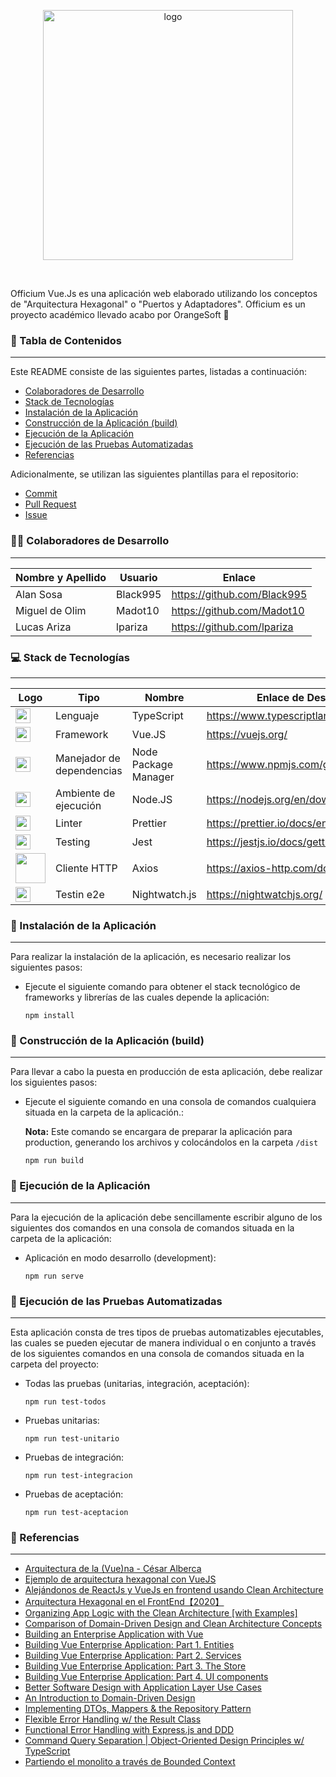 <p align="center">
  <img src="https://i.imgur.com/peHiyrK.png" alt="logo" width="400">
</p>
<br>

Officium Vue.Js es una aplicación web elaborado utilizando los conceptos de "Arquitectura Hexagonal" o "Puertos y Adaptadores".
Officium es un proyecto académico llevado acabo por OrangeSoft 🍊

### :page_facing_up: Tabla de Contenidos

---

Este README consiste de las siguientes partes, listadas a continuación:

-   [Colaboradores de Desarrollo](#man_technologist-colaboradores-de-desarrollo)
-   [Stack de Tecnologías](#computer-stack-de-tecnologías)
-   [Instalación de la Aplicación](#wrench-instalación-de-la-aplicación)
-   [Construcción de la Aplicación (build)](#hammer-construcción-de-la-aplicación-build)
-   [Ejecución de la Aplicación](#electric_plug-ejecución-de-la-aplicación)
-   [Ejecución de las Pruebas Automatizadas](#test_tube-ejecución-de-las-pruebas-automatizadas)
-   [Referencias](#mag_right-referencias)

Adicionalmente, se utilizan las siguientes plantillas para el repositorio:

-   [Commit](https://github.com/OrangeSoft-Team/readme-guide/blob/main/Commit.md)
-   [Pull Request](https://github.com/OrangeSoft-Team/readme-guide/blob/main/Pull_Request.md)
-   [Issue](https://github.com/OrangeSoft-Team/readme-guide/blob/main/Issue.md)

### :man_technologist: Colaboradores de Desarrollo

---

| Nombre y Apellido | Usuario  | Enlace                      |
| ----------------- | -------- | --------------------------- |
| Alan Sosa         | Black995 | https://github.com/Black995 |
| Miguel de Olim    | Madot10  | https://github.com/Madot10  |
| Lucas Ariza       | lpariza  | https://github.com/lpariza  |

### :computer: Stack de Tecnologías

---

| Logo                                                                                                                                                                                | Tipo                      | Nombre               | Enlace de Descarga                       | Versión |
| ----------------------------------------------------------------------------------------------------------------------------------------------------------------------------------- | ------------------------- | -------------------- | ---------------------------------------- | ------- |
| <img src="https://upload.wikimedia.org/wikipedia/commons/4/4c/Typescript_logo_2020.svg" width="24">                                                                                 | Lenguaje                  | TypeScript           | https://www.typescriptlang.org/download  | 4.3     |
| <img src="https://vuejs.org/images/logo.svg" width="24">                                                                                                                            | Framework                 | Vue.JS               | https://vuejs.org/                       | 2.6.11  |
| <img src="https://upload.wikimedia.org/wikipedia/commons/thumb/d/db/Npm-logo.svg/1200px-Npm-logo.svg.png" width="24">                                                               | Manejador de dependencias | Node Package Manager | https://www.npmjs.com/get-npm            | 6.14.3  |
| <img src="https://nodejs.org/static/images/logo.svg" width="24">                                                                                                                    | Ambiente de ejecución     | Node.JS              | https://nodejs.org/en/download/          | 12.13.0 |
| <img src="https://camo.githubusercontent.com/dff60c3322fc0645c42441b218ce565be5d14b528ac4d79247baa547b4977d1f/68747470733a2f2f70726574746965722e696f2f69636f6e2e706e67" width="24"> | Linter                    | Prettier             | https://prettier.io/docs/en/install.html | 7.1.1   |
| <img src="https://avatars.githubusercontent.com/u/32196900?s=400&v=4" width="24">                                                                                                   | Testing                   | Jest                 | https://jestjs.io/docs/getting-started   | 27.0.5  |
| <img src="https://miro.medium.com/max/3164/1*80J2Wa21DYXxMbbtBziJHg.png" width="48">                                                                                                | Cliente HTTP              | Axios                | https://axios-http.com/docs/intro        | 0.21.1  |
| <img src="https://nightwatchjs.org/images/symbol-nightwatch.svg" width="24">                                                                                                        | Testin e2e                | Nightwatch.js        | https://nightwatchjs.org/                | 1.7.6   |

### :wrench: Instalación de la Aplicación

---

Para realizar la instalación de la aplicación, es necesario realizar los siguientes pasos:

-   Ejecute el siguiente comando para obtener el stack tecnológico de frameworks y librerías de las cuales depende la aplicación:

    `npm install`

### :hammer: Construcción de la Aplicación (build)

---

Para llevar a cabo la puesta en producción de esta aplicación, debe realizar los siguientes pasos:

-   Ejecute el siguiente comando en una consola de comandos cualquiera situada en la carpeta de la aplicación.:

    **Nota:** Este comando se encargara de preparar la aplicación para production, generando los archivos y colocándolos en la carpeta `/dist`

    `npm run build`

### :electric_plug: Ejecución de la Aplicación

---

Para la ejecución de la aplicación debe sencillamente escribir alguno de los siguientes dos comandos en una consola de comandos situada en la carpeta de la aplicación:

-   Aplicación en modo desarrollo (development):

    `npm run serve`

### :test_tube: Ejecución de las Pruebas Automatizadas

---

Esta aplicación consta de tres tipos de pruebas automatizables ejecutables, las cuales se pueden ejecutar de manera individual o en conjunto a través de los siguientes comandos en una consola de comandos situada en la carpeta del proyecto:

-   Todas las pruebas (unitarias, integración, aceptación):

    `npm run test-todos`

-   Pruebas unitarias:

    `npm run test-unitario`

-   Pruebas de integración:

    `npm run test-integracion`

-   Pruebas de aceptación:

    `npm run test-aceptacion`

### :mag_right: Referencias

---

-   [Arquitectura de la (Vue)na - César Alberca](https://www.youtube.com/watch?v=NpjecaAgcVQ)
-   [Ejemplo de arquitectura hexagonal con VueJS](https://github.com/DomingoAlvarez99/shop-hexagonal/tree/master/src)
-   [Alejándonos de ReactJs y VueJs en frontend usando Clean Architecture](http://xurxodev.com/frontend-clean_architecture/)
-   [Arquitectura Hexagonal en el FrontEnd【2020】](https://softwarecrafters.io/react/arquitectura-hexagonal-frontend)
-   [Organizing App Logic with the Clean Architecture [with Examples]](https://khalilstemmler.com/articles/software-design-architecture/organizing-app-logic/)
-   [Comparison of Domain-Driven Design and Clean Architecture Concepts](https://khalilstemmler.com/articles/software-design-architecture/domain-driven-design-vs-clean-architecture/)
-   [Building an Enterprise Application with Vue](https://javascript.plainenglish.io/building-vue-enterprise-application-part-0-overture-6d41bea14236)
-   [Building Vue Enterprise Application: Part 1. Entities](https://levelup.gitconnected.com/building-vue-enterprise-application-part-1-entities-808077f3d2e7)
-   [Building Vue Enterprise Application: Part 2. Services](https://javascript.plainenglish.io/building-vue-enterprise-application-part-2-services-f7ec400190e7)
-   [Building Vue Enterprise Application: Part 3. The Store](https://itnext.io/building-vue-enterprise-application-part-3-the-store-dbda0e4bb117)
-   [Building Vue Enterprise Application: Part 4. UI components](https://itnext.io/building-vue-enterprise-application-part-4-ui-components-21a45b3067a4)
-   [Better Software Design with Application Layer Use Cases](https://khalilstemmler.com/articles/enterprise-typescript-nodejs/application-layer-use-cases/)
-   [An Introduction to Domain-Driven Design](https://khalilstemmler.com/articles/domain-driven-design-intro/)
-   [Implementing DTOs, Mappers & the Repository Pattern](https://khalilstemmler.com/articles/typescript-domain-driven-design/repository-dto-mapper/)
-   [Flexible Error Handling w/ the Result Class](https://khalilstemmler.com/articles/enterprise-typescript-nodejs/handling-errors-result-class/)
-   [Functional Error Handling with Express.js and DDD](https://khalilstemmler.com/articles/enterprise-typescript-nodejs/functional-error-handling/)
-   [Command Query Separation | Object-Oriented Design Principles w/ TypeScript](https://khalilstemmler.com/articles/oop-design-principles/command-query-separation/#CQS-in-Domain-Driven-Design-Architecture-with-CQRS)
-   [Partiendo el monolito a través de Bounded Context](https://adrianalonso.es/arquitectura-del-software/partiendo-monolito-bounded-context/)

